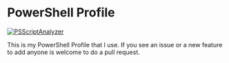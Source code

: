 # PowerShell Profile
[![PSScriptAnalyzer](https://github.com/JohnKilic/PowerShell/actions/workflows/powershell.yml/badge.svg)](https://github.com/JohnKilic/PowerShell/actions/workflows/powershell.yml)

This is my PowerShell Profile that I use. If you see an issue or a new feature to add anyone is welcome to do a pull request.
